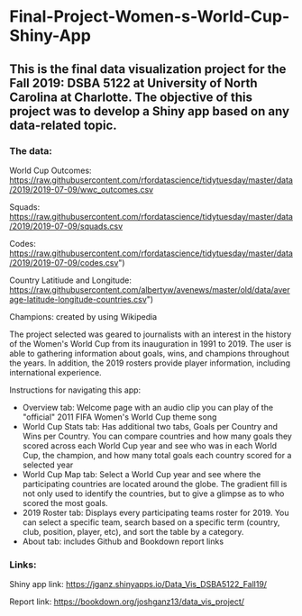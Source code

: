 # Final-Project-Women-s-World-Cup-Shiny-App

## This is the final data visualization project for the Fall 2019: DSBA 5122 at University of North Carolina at Charlotte. The objective of this project was to develop a Shiny app based on any data-related topic.

### The data:

World Cup Outcomes:
https://raw.githubusercontent.com/rfordatascience/tidytuesday/master/data/2019/2019-07-09/wwc_outcomes.csv

Squads:
https://raw.githubusercontent.com/rfordatascience/tidytuesday/master/data/2019/2019-07-09/squads.csv

Codes:
https://raw.githubusercontent.com/rfordatascience/tidytuesday/master/data/2019/2019-07-09/codes.csv")

Country Latitiude and Longitude:
https://raw.githubusercontent.com/albertyw/avenews/master/old/data/average-latitude-longitude-countries.csv")

Champions:
created by using Wikipedia

The project selected was geared to journalists with an interest in the history of the Women's World Cup from its inauguration in 1991 to 2019.  The user is able to gathering information about goals, wins, and champions throughout the years. In addition, the 2019 rosters provide player information, including international experience.

Instructions for navigating this app:
  - Overview tab: Welcome page with an audio clip you can play of the "official" 2011 FIFA Women's World Cup theme    song
  - World Cup Stats tab: Has additional two tabs, Goals per Country and Wins per Country.  You can compare countries and how many goals they scored across each World Cup year and see who was in each World Cup, the champion, and how many total goals each country scored for a selected year
  - World Cup Map tab: Select a World Cup year and see where the participating countries are located around the globe.  The gradient fill is not only used to identify the countries, but to give a glimpse as to who scored the most goals.
  - 2019 Roster tab: Displays every participating teams roster for 2019.  You can select a specific team, search based on a specific term (country, club, position, player, etc), and sort the table by a category.
  - About tab: includes Github and Bookdown report links
  
### Links:

Shiny app link: https://jganz.shinyapps.io/Data_Vis_DSBA5122_Fall19/

Report link: https://bookdown.org/joshganz13/data_vis_project/
